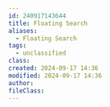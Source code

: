 ```yaml
---
id: 240917143644
title: Floating Search
aliases:
  - Floating Search
tags:
  - unclassified
class: 
created: 2024-09-17 14:36
modified: 2024-09-17 14:36
author: 
fileClass: 
---
```

### 






